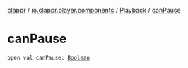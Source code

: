 [clappr](../../index.md) / [io.clappr.player.components](../index.md) / [Playback](index.md) / [canPause](./can-pause.md)

# canPause

`open val canPause: `[`Boolean`](https://kotlinlang.org/api/latest/jvm/stdlib/kotlin/-boolean/index.html)